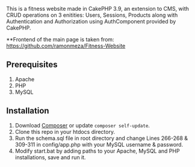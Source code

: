 This is a fitness website made in CakePHP 3.9, an extension to CMS, with CRUD operations on 3 enitities: Users, Sessions, Products along with Authentication and Authorization using AuthComponent provided by CakePHP. 

**Frontend of the main page is taken from: https://github.com/ramonmeza/Fitness-Website

## Prerequisites
1. Apache
2. PHP
3. MySQL

## Installation
1. Download [Composer](https://getcomposer.org/doc/00-intro.md) or update `composer self-update`.
2. Clone this repo in your htdocs directory.
3. Run the schema.sql file in root directory and change Lines 266-268 & 309-311 in config/app.php with your MySQL username & password.
4. Modify start.bat by adding paths to your Apache, MySQL and PHP installations, save and run it.

